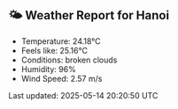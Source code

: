<!-- WEATHER-START -->
## 🌤 Weather Report for Hanoi

- Temperature: 24.18°C
- Feels like: 25.16°C
- Conditions: broken clouds
- Humidity: 96%
- Wind Speed: 2.57 m/s

Last updated: 2025-05-14 20:20:50 UTC
<!-- WEATHER-END -->
